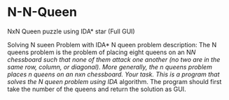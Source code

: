 # N-N-Queen
NxN Queen puzzle using IDA* star (Full GUI)

Solving N sueen Problem with IDA* 
N queen problem description: The N queens problem is the problem of placing eight queens on an N*N chessboard such that none of them attack one another (no two are in the same row, column, or diagonal). More generally, the n queens problem places n queens on an nxn chessboard. 
Your task. This is a program that solves the N queen problem using IDA* algorithm. The program should first take the number of the queens and return the solution as GUI. 
